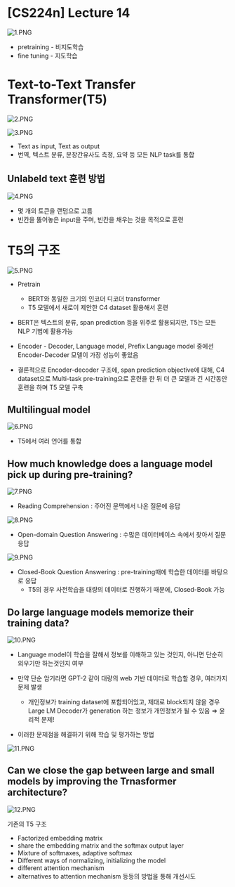 # [CS224n] Lecture 14

![1.PNG](%5BCS224n%5D%20Lecture%2014%20b8ff5a994d3b4c3b8234c085c89d05c9/1.png)

- pretraining - 비지도학습
- fine tuning - 지도학습

# Text-to-Text Transfer Transformer(T5)

![2.PNG](%5BCS224n%5D%20Lecture%2014%20b8ff5a994d3b4c3b8234c085c89d05c9/2.png)

![3.PNG](%5BCS224n%5D%20Lecture%2014%20b8ff5a994d3b4c3b8234c085c89d05c9/3.png)

- Text as input, Text as output
- 번역, 텍스트 분류, 문장간유사도 측정, 요약 등 모든 NLP task를 통합

## Unlabeld text 훈련 방법

![4.PNG](%5BCS224n%5D%20Lecture%2014%20b8ff5a994d3b4c3b8234c085c89d05c9/4.png)

- 몇 개의 토큰을 랜덤으로 고름
- 빈칸을 뚫어놓은 input을 주며, 빈칸을 채우는 것을 목적으로 훈련

# T5의 구조

![5.PNG](%5BCS224n%5D%20Lecture%2014%20b8ff5a994d3b4c3b8234c085c89d05c9/5.png)

- Pretrain
    - BERT와 동일한 크기의 인코더 디코더 transformer
    - T5 모델에서 새로이 제안한 C4 dataset 활용해서 훈련

- BERT은 텍스트의 분류, span prediction 등을 위주로 활용되지만, T5는 모든 NLP 기법에 활용가능
- Encoder - Decoder, Language model, Prefix Language model 중에선 Encoder-Decoder 모델이 가장 성능이 좋았음
- 결론적으로 Encoder-decoder 구조에, span prediction objective에 대해, C4 dataset으로 Multi-task pre-training으로 훈련을 한 뒤 더 큰 모델과 긴 시간동안 훈련을 하며 T5 모델 구축

## Multilingual model

![6.PNG](%5BCS224n%5D%20Lecture%2014%20b8ff5a994d3b4c3b8234c085c89d05c9/6.png)

- T5에서 여러 언어를 통합

## How much knowledge does a language model pick up during pre-training?

![7.PNG](%5BCS224n%5D%20Lecture%2014%20b8ff5a994d3b4c3b8234c085c89d05c9/7.png)

- Reading Comprehension : 주어진 문맥에서 나온 질문에 응답

![8.PNG](%5BCS224n%5D%20Lecture%2014%20b8ff5a994d3b4c3b8234c085c89d05c9/8.png)

- Open-domain Question Answering : 수많은 데이터베이스 속에서 찾아서 질문 응답

![9.PNG](%5BCS224n%5D%20Lecture%2014%20b8ff5a994d3b4c3b8234c085c89d05c9/9.png)

- Closed-Book Question Answering : pre-training때에 학습한 데이터를 바탕으로 응답
    - T5의 경우 사전학습을 대량의 데이터로 진행하기 때문에, Closed-Book 가능

## Do large language models memorize their training data?

![10.PNG](%5BCS224n%5D%20Lecture%2014%20b8ff5a994d3b4c3b8234c085c89d05c9/10.png)

- Language model이 학습을 잘해서 정보를 이해하고 있는 것인지, 아니면 단순히 외우기만 하는것인지 여부
- 만약 단순 암기라면 GPT-2 같이 대량의 web 기반 데이터로 학습할 경우, 여러가지 문제 발생
    - 개인정보가 training dataset에 포함되어있고, 제대로 block되지 않을 경우 Large LM Decoder가 generation 하는 정보가 개인정보가 될 수 있음 ⇒ 윤리적 문제!

- 이러한 문제점을 해결하기 위해 학습 및 평가하는 방법

![11.PNG](%5BCS224n%5D%20Lecture%2014%20b8ff5a994d3b4c3b8234c085c89d05c9/11.png)

## Can we close the gap between large and small models by improving the Trnasformer architecture?

![12.PNG](%5BCS224n%5D%20Lecture%2014%20b8ff5a994d3b4c3b8234c085c89d05c9/12.png)

기존의 T5 구조

- Factorized embedding matrix
- share the embedding matrix and the softmax output layer
- Mixture of softmaxes, adaptive softmax
- Different ways of normalizing, initializing the model
- different attention mechanism
- alternatives to attention mechanism 등등의 방법을 통해 개선시도